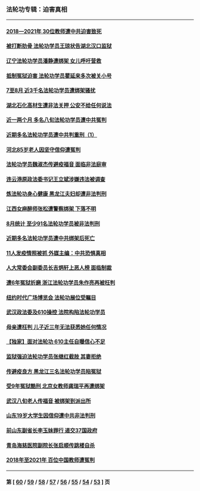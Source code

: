 ### 法轮功专辑：迫害真相
---
#### [2018—2021年 30位教师遭中共迫害致死](../../pages/nf4379/n13221692.md?09100430) 
#### [被打断肋骨 法轮功学员王琼状告湖北汉口监狱](../../pages/nf4379/n13220020.md?09100430) 
#### [辽宁法轮功学员潘静遭绑架 女儿呼吁营救](../../pages/nf4379/n13219679.md?09100430) 
#### [抵制冤狱迫害 法轮功学员瞿延来多次被关小号](../../pages/nf4379/n13219166.md?09100430) 
#### [7至8月 近3千名法轮功学员遭绑架骚扰](../../pages/nf4379/n13211820.md?09100430) 
#### [湖北石化高材生遭非法关押 公安不给任何说法](../../pages/nf4379/n13217441.md?09100430) 
#### [近一两个月 多名八旬法轮功学员遭中共冤判](../../pages/nf4379/n13216669.md?09100430) 
#### [近期多名法轮功学员遭中共判重刑（1）](../../pages/nf4379/n13206934.md?09100430) 
#### [河北85岁老人因坚守信仰遭冤判](../../pages/nf4379/n13214795.md?09100430) 
#### [法轮功学员魏淑杰传避疫福音 面临非法庭审](../../pages/nf4379/n13212502.md?09100430) 
#### [连云港原政法委书记王立斌涉嫌违法被调查](../../pages/nf4379/n13210100.md?09100430) 
#### [炼法轮功身心健康 黑龙江夫妇却遭非法判刑](../../pages/nf4379/n13206061.md?09100430) 
#### [江西女麻醉师张松遭警察绑架 下落不明](../../pages/nf4379/n13205815.md?09100430) 
#### [8月统计 至少91名法轮功学员被非法判刑](../../pages/nf4379/n13207994.md?09100430) 
#### [近期多名法轮功学员遭中共绑架后死亡](../../pages/nf4379/n13206641.md?09100430) 
#### [11人发疫情照被抓 外媒主编：中共恐惧真相](../../pages/nf4379/n13206210.md?09100430) 
#### [人大常委会副委员长吉炳轩上恶人榜 面临制裁](../../pages/nf4379/n13205229.md?09100430) 
#### [遭6年冤狱折磨 浙江法轮功学员朱作亮再被枉判](../../pages/nf4379/n13203567.md?09100430) 
#### [纽约时代广场博览会 法轮功展位受瞩目](../../pages/nf4379/n13203251.md?09100430) 
#### [武汉政法委及610操控 法院构陷法轮功学员](../../pages/nf4379/n13202690.md?09100430) 
#### [母亲遭枉判 儿子近三年无法获悉她任何情况](../../pages/nf4379/n13201045.md?09100430) 
#### [【独家】面对法轮功 610主任自曝信心不足](../../pages/nf4379/n13199374.md?09100430) 
#### [监狱强迫法轮功学员张继红截肢 其妻拒绝](../../pages/nf4379/n13200763.md?09100430) 
#### [传避疫良方 黑龙江三名法轮功学员陷冤狱](../../pages/nf4379/n13198098.md?09100430) 
#### [受9年冤狱酷刑 北京女教师龚瑞平再遭绑架](../../pages/nf4379/n13184203.md?09100430) 
#### [武汉八旬老人传福音 被绑架到派出所](../../pages/nf4379/n13195849.md?09100430) 
#### [山东19岁大学生因信仰遭中共非法判刑](../../pages/nf4379/n13197510.md?09100430) 
#### [前山东副省长李玉妹罪行 递交37国政府](../../pages/nf4379/n13195924.md?09100430) 
#### [青岛海慈医院副院长张启顺传跳楼自杀](../../pages/nf4379/n13192714.md?09100430) 
#### [2018年至2021年 百位中国教师遭冤判](../../pages/nf4379/n13195663.md?09100430) 

---
#### 第 [ [60](./60.md?09100430) / [59](./59.md?09100430) / [58](./58.md?09100430) / [57](./57.md?09100430) / [56](./56.md?09100430) / [55](./55.md?09100430) / [54](./54.md?09100430) / [53](./53.md?09100430) ] 页
